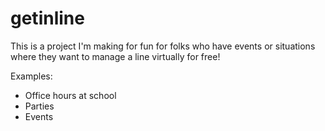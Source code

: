 # getinline

This is a project I'm making for fun for folks who have events or situations where they want to manage a line virtually for free!

Examples:

- Office hours at school
- Parties
- Events
